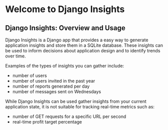 # Welcome to Django Insights

## Django Insights: Overview and Usage

Django Insights is a Django app that provides a easy way to generate application insights and store them in a SQLite database. These insights can be used to inform decisions about application design and to identify trends over time.

Examples of the types of insights you can gather include:

- number of users
- number of users invited in the past year
- number of reports generated per day
- number of messages sent on Wednesdays

While Django Insights can be used gather insights from your current application state, it is not suitable for tracking real-time metrics such as:

- number of GET requests for a specific URL per second
- real-time profit target percentage
